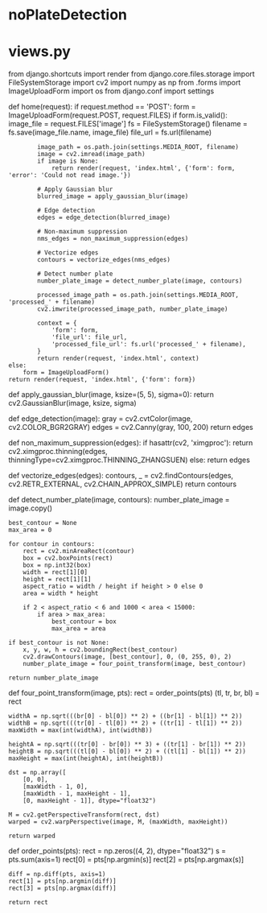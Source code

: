 # noPlateDetection
# views.py

from django.shortcuts import render
from django.core.files.storage import FileSystemStorage
import cv2
import numpy as np
from .forms import ImageUploadForm
import os
from django.conf import settings

def home(request):
    if request.method == 'POST':
        form = ImageUploadForm(request.POST, request.FILES)
        if form.is_valid():
            image_file = request.FILES['image']
            fs = FileSystemStorage()
            filename = fs.save(image_file.name, image_file)
            file_url = fs.url(filename)

            image_path = os.path.join(settings.MEDIA_ROOT, filename)
            image = cv2.imread(image_path)
            if image is None:
                return render(request, 'index.html', {'form': form, 'error': 'Could not read image.'})

            # Apply Gaussian blur
            blurred_image = apply_gaussian_blur(image)

            # Edge detection
            edges = edge_detection(blurred_image)

            # Non-maximum suppression
            nms_edges = non_maximum_suppression(edges)

            # Vectorize edges
            contours = vectorize_edges(nms_edges)

            # Detect number plate
            number_plate_image = detect_number_plate(image, contours)

            processed_image_path = os.path.join(settings.MEDIA_ROOT, 'processed_' + filename)
            cv2.imwrite(processed_image_path, number_plate_image)

            context = {
                'form': form,
                'file_url': file_url,
                'processed_file_url': fs.url('processed_' + filename),
            }
            return render(request, 'index.html', context)
    else:
        form = ImageUploadForm()
    return render(request, 'index.html', {'form': form})

def apply_gaussian_blur(image, ksize=(5, 5), sigma=0):
    return cv2.GaussianBlur(image, ksize, sigma)

def edge_detection(image):
    gray = cv2.cvtColor(image, cv2.COLOR_BGR2GRAY)
    edges = cv2.Canny(gray, 100, 200)
    return edges

def non_maximum_suppression(edges):
    if hasattr(cv2, 'ximgproc'):
        return cv2.ximgproc.thinning(edges, thinningType=cv2.ximgproc.THINNING_ZHANGSUEN)
    else:
        return edges

def vectorize_edges(edges):
    contours, _ = cv2.findContours(edges, cv2.RETR_EXTERNAL, cv2.CHAIN_APPROX_SIMPLE)
    return contours

def detect_number_plate(image, contours):
    number_plate_image = image.copy()

    best_contour = None
    max_area = 0

    for contour in contours:
        rect = cv2.minAreaRect(contour)
        box = cv2.boxPoints(rect)
        box = np.int32(box)
        width = rect[1][0]
        height = rect[1][1]
        aspect_ratio = width / height if height > 0 else 0
        area = width * height

        if 2 < aspect_ratio < 6 and 1000 < area < 15000:
            if area > max_area:
                best_contour = box
                max_area = area

    if best_contour is not None:
        x, y, w, h = cv2.boundingRect(best_contour)
        cv2.drawContours(image, [best_contour], 0, (0, 255, 0), 2)
        number_plate_image = four_point_transform(image, best_contour)

    return number_plate_image

def four_point_transform(image, pts):
    rect = order_points(pts)
    (tl, tr, br, bl) = rect

    widthA = np.sqrt(((br[0] - bl[0]) ** 2) + ((br[1] - bl[1]) ** 2))
    widthB = np.sqrt(((tr[0] - tl[0]) ** 2) + ((tr[1] - tl[1]) ** 2))
    maxWidth = max(int(widthA), int(widthB))

    heightA = np.sqrt(((tr[0] - br[0]) ** 3) + ((tr[1] - br[1]) ** 2))
    heightB = np.sqrt(((tl[0] - bl[0]) ** 2) + ((tl[1] - bl[1]) ** 2))
    maxHeight = max(int(heightA), int(heightB))

    dst = np.array([
        [0, 0],
        [maxWidth - 1, 0],
        [maxWidth - 1, maxHeight - 1],
        [0, maxHeight - 1]], dtype="float32")

    M = cv2.getPerspectiveTransform(rect, dst)
    warped = cv2.warpPerspective(image, M, (maxWidth, maxHeight))

    return warped

def order_points(pts):
    rect = np.zeros((4, 2), dtype="float32")
    s = pts.sum(axis=1)
    rect[0] = pts[np.argmin(s)]
    rect[2] = pts[np.argmax(s)]

    diff = np.diff(pts, axis=1)
    rect[1] = pts[np.argmin(diff)]
    rect[3] = pts[np.argmax(diff)]

    return rect
